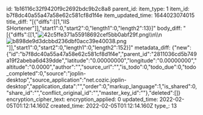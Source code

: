 id: 1b16116c32f9420f9c2692bdc9b2c8a8
parent_id: 
item_type: 1
item_id: b7f8dc40a55a47a58e62c581cf8d1f4e
item_updated_time: 1644023074015
title_diff: "[{\"diffs\":[[1,\"IIS SHortener\"]],\"start1\":0,\"start2\":0,\"length1\":0,\"length2\":13}]"
body_diff: "[{\"diffs\":[[1,\"![42c5ffe371a55918692cef5bb0abf29f.png](:/68ccbcf48b2e44cc811d0bf235d9c6aa)\\\n\\\n![b898de9d3dcbbd236dbf0acc39e40038.png](:/a2bd6e1477474b089a58e5ed502af0f7)\"]],\"start1\":0,\"start2\":0,\"length1\":0,\"length2\":152}]"
metadata_diff: {"new":{"id":"b7f8dc40a55a47a58e62c581cf8d1f4e","parent_id":"2811036cd5b749a19f2abeba6d439dde","latitude":"0.00000000","longitude":"0.00000000","altitude":"0.0000","author":"","source_url":"","is_todo":0,"todo_due":0,"todo_completed":0,"source":"joplin-desktop","source_application":"net.cozic.joplin-desktop","application_data":"","order":0,"markup_language":1,"is_shared":0,"share_id":"","conflict_original_id":"","master_key_id":""},"deleted":[]}
encryption_cipher_text: 
encryption_applied: 0
updated_time: 2022-02-05T01:12:14.160Z
created_time: 2022-02-05T01:12:14.160Z
type_: 13